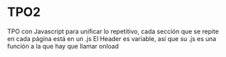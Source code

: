 # TPO2
TPO con Javascript para unificar lo repetitivo, cada sección que se repite en cada página está en un .js
El Header es variable, así que su .js es una función a la que hay que llamar onload